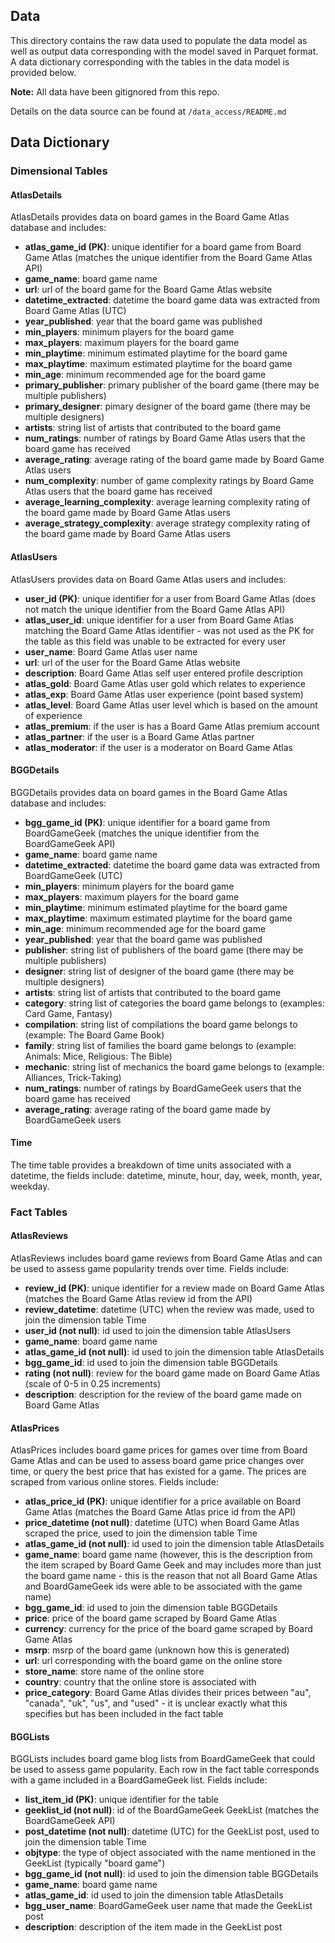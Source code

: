 ## Data

This directory contains the raw data used to populate the data model as well as output data corresponding with the model saved in Parquet format. A data dictionary corresponding with the tables in the data model is provided below.

**Note:** All data have been gitignored from this repo.

Details on the data source can be found at `/data_access/README.md`

## Data Dictionary

### Dimensional Tables

#### AtlasDetails

AtlasDetails provides data on board games in the Board Game Atlas database and includes:

- **atlas_game_id (PK)**: unique identifier for a board game from Board Game Atlas (matches the unique identifier from the Board Game Atlas API)
- **game_name**: board game name
- **url**: url of the board game for the Board Game Atlas website
- **datetime_extracted**: datetime the board game data was extracted from Board Game Atlas (UTC)
- **year_published**: year that the board game was published
- **min_players**: minimum players for the board game
- **max_players**: maximum players for the board game
- **min_playtime**: minimum estimated playtime for the board game
- **max_playtime**: maximum estimated playtime for the board game
- **min_age**: minimum recommended age for the board game
- **primary_publisher**: primary publisher of the board game (there may be multiple publishers)
- **primary_designer**: pimary designer of the board game (there may be multiple designers)
- **artists**: string list of artists that contributed to the board game
- **num_ratings**: number of ratings by Board Game Atlas users that the board game has received
- **average_rating**: average rating of the board game made by Board Game Atlas users
- **num_complexity**: number of game complexity ratings by Board Game Atlas users that the board game has received
- **average_learning_complexity**: average learning complexity rating of the board game made by Board Game Atlas users
- **average_strategy_complexity**: average strategy complexity rating of the board game made by Board Game Atlas users

#### AtlasUsers

AtlasUsers provides data on Board Game Atlas users and includes:

- **user_id (PK)**: unique identifier for a user from Board Game Atlas (does not match the unique identifier from the Board Game Atlas API)
- **atlas_user_id**: unique identifier for a user from Board Game Atlas matching the Board Game Atlas identifier - was not used as the PK for the table as this field was unable to be extracted for every user
- **user_name**: Board Game Atlas user name
- **url**: url of the user for the Board Game Atlas website
- **description**: Board Game Atlas self user entered profile description
- **atlas_gold**: Board Game Atlas user gold which relates to experience
- **atlas_exp**: Board Game Atlas user experience (point based system)
- **atlas_level**: Board Game Atlas user level which is based on the amount of experience
- **atlas_premium**: if the user is has a Board Game Atlas premium account
- **atlas_partner**: if the user is a Board Game Atlas partner
- **atlas_moderator**: if the user is a moderator on Board Game Atlas

#### BGGDetails

BGGDetails provides data on board games in the Board Game Atlas database and includes:

- **bgg_game_id (PK)**: unique identifier for a board game from BoardGameGeek (matches the unique identifier from the BoardGameGeek API)
- **game_name**: board game name
- **datetime_extracted**: datetime the board game data was extracted from BoardGameGeek (UTC)
- **min_players**: minimum players for the board game
- **max_players**: maximum players for the board game
- **min_playtime**: minimum estimated playtime for the board game
- **max_playtime**: maximum estimated playtime for the board game
- **min_age**: minimum recommended age for the board game
- **year_published**: year that the board game was published
- **publisher**: string list of publishers of the board game (there may be multiple publishers)
- **designer**: string list of designer of the board game (there may be multiple designers)
- **artists**: string list of artists that contributed to the board game
- **category**: string list of categories the board game belongs to (examples: Card Game, Fantasy)
- **compilation**: string list of compilations the board game belongs to (example: The Board Game Book)
- **family**: string list of families the board game belongs to (example: Animals: Mice, Religious: The Bible)
- **mechanic**: string list of mechanics the board game belongs to (example: Alliances, Trick-Taking)
- **num_ratings**: number of ratings by BoardGameGeek users that the board game has received
- **average_rating**: average rating of the board game made by BoardGameGeek users

#### Time

The time table provides a breakdown of time units associated with a datetime, the fields include: datetime, minute, hour, day, week, month, year, weekday.

### Fact Tables

#### AtlasReviews

AtlasReviews includes board game reviews from Board Game Atlas and can be used to assess game popularity trends over time. Fields include:

- **review_id (PK)**: unique identifier for a review made on Board Game Atlas (matches the Board Game Atlas review id from the API)
- **review_datetime**: datetime (UTC) when the review was made, used to join the dimension table Time
- **user_id (not null)**: id used to join the dimension table AtlasUsers
- **game_name**: board game name
- **atlas_game_id (not null)**: id used to join the dimension table AtlasDetails
- **bgg_game_id**: id used to join the dimension table BGGDetails
- **rating (not null)**: review for the board game made on Board Game Atlas (scale of 0-5 in 0.25 increments)
- **description**: description for the review of the board game made on Board Game Atlas

#### AtlasPrices

AtlasPrices includes board game prices for games over time from Board Game Atlas and can be used to assess board game price changes over time, or query the best price that has existed for a game. The prices are scraped from various online stores. Fields include:

- **atlas_price_id (PK)**: unique identifier for a price available on Board Game Atlas (matches the Board Game Atlas price id from the API)
- **price_datetime (not null)**: datetime (UTC) when Board Game Atlas scraped the price, used to join the dimension table Time
- **atlas_game_id (not null)**: id used to join the dimension table AtlasDetails
- **game_name**: board game name (however, this is the description from the item scraped by Board Game Geek and may includes more than just the board game name - this is the reason that not all Board Game Atlas and BoardGameGeek ids were able to be associated with the game name)
- **bgg_game_id**: id used to join the dimension table BGGDetails
- **price**: price of the board game scraped by Board Game Atlas
- **currency**: currency for the price of the board game scraped by Board Game Atlas
- **msrp**: msrp of the board game (unknown how this is generated)
- **url**: url corresponding with the board game on the online store
- **store_name**: store name of the online store
- **country**: country that the online store is associated with
- **price_category**: Board Game Atlas divides their prices between "au", "canada", "uk", "us", and "used" - it is unclear exactly what this specifies but has been included in the fact table

#### BGGLists

BGGLists includes board game blog lists from BoardGameGeek that could be used to assess game popularity. Each row in the fact table corresponds with a game included in a BoardGameGeek list. Fields include:

- **list_item_id (PK)**: unique identifier for the table
- **geeklist_id (not null)**: id of the BoardGameGeek GeekList (matches the BoardGameGeek API)
- **post_datetime (not null)**: datetime (UTC) for the GeekList post, used to join the dimension table Time
- **objtype**: the type of object associated with the name mentioned in the GeekList (typically "board game")
- **bgg_game_id (not null)**: id used to join the dimension table BGGDetails
- **game_name**: board game name
- **atlas_game_id**: id used to join the dimension table AtlasDetails
- **bgg_user_name**: BoardGameGeek user name that made the GeekList post
- **description**: description of the item made in the GeekList post

